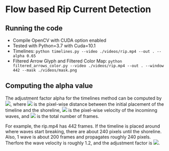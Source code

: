 # Flow based Rip Current Detection

## Running the code 
- Compile OpenCV with CUDA option enabled
- Tested with Python=3.7 with Cuda=10.1
- Timelines: `python timelines.py --video ./videos/rip.mp4 --out . --alpha 0.65`
- Filtered Arrow Glyph and Filtered Color Map: `python filtered_arrows_color.py --video ./videos/rip.mp4 --out . --window 442 --mask ./videos/mask.png`

## Computing the alpha value
The adjustment factor alpha for the timelines method can be computed by <img src="https://render.githubusercontent.com/render/math?math=\alpha=d/(\delta \cdot f)">, where <img src="https://render.githubusercontent.com/render/math?math=d"> is the pixel-wise distance between the initial placement of the timeline and the shoreline, <img src="https://render.githubusercontent.com/render/math?math=\delta"> is the pixel-wise velocity of the incominng waves, and <img src="https://render.githubusercontent.com/render/math?math=f"> is the total number of frames.

For example, the rip.mp4 has 442 frames. If the timeline is placed around where waves start breaking, there are about 240 pixels until the shoreline. Also, 1 wave is about 200 frames and propagates roughly 240 pixels. Therfore the wave velocity is roughly 1.2, and the adjustment factor is <img src="https://render.githubusercontent.com/render/math?math=\alpha=240/(442 \cdot 1.2)=0.65">.
